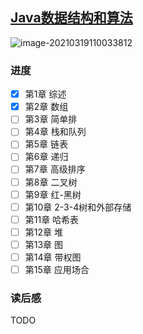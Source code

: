 ## [Java数据结构和算法](https://book.douban.com/subject/1144007/)

![image-20210319110033812](https://s3.ax1x.com/2021/03/19/6Rj526.png)

### 进度

- [x] 第1章 综述
- [x] 第2章 数组
- [ ] 第3章 简单排
- [ ] 第4章 栈和队列
- [ ] 第5章 链表
- [ ] 第6章 递归
- [ ] 第7章 高级排序
- [ ] 第8章 二叉树
- [ ] 第9章 红-黑树
- [ ] 第10章 2-3-4树和外部存储
- [ ] 第11章 哈希表
- [ ] 第12章 堆
- [ ] 第13章 图
- [ ] 第14章 带权图
- [ ] 第15章 应用场合

### 读后感

TODO
